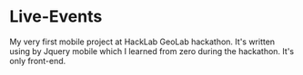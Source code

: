 # Live-Events
My very first mobile project at HackLab GeoLab hackathon.
It's written using by Jquery mobile which I learned from zero during the hackathon. It's only front-end.
